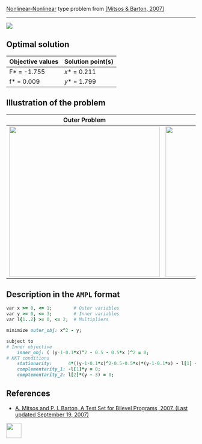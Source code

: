 [Nonlinear-Nonlinear](/test-problems/NLP-NLP-problems) type problem from [\[Mitsos & Barton, 2007\]][Mitsos & Barton, 2007]

---

![](https://github.com/basblsolver/test-problems/wiki/images/mb_2007_23_eq.jpg)

## Optimal solution

Objective values   | Solution point(s) |
------------------ | ----------------- |
F* = -1.755        | _x_* = 0.211      |
f* =  0.009        | _y_* = 1.799      |

## Illustration of the problem

Outer Problem    | Inner Problem    |
---------------- | ---------------- |
<img src="https://github.com/basblsolver/test-problems/wiki/images/mb_2007_23_outer.jpg" width="400"> | <img src="https://github.com/basblsolver/test-problems/wiki/images/mb_2007_23_inner.jpg" width="400"> |

## Description in the `AMPL` format

```ruby
var x >= 0, <= 1;        # Outer variables
var y >= 0, <= 3;        # Inner variables
var l{1..2} >= 0, <= 2;  # Multipliers

minimize outer_obj: x^2 - y;

subject to
# Inner objective
    inner_obj: ( (y-1-0.1*x)^2 - 0.5 - 0.5*x )^2 = 0;
# KKT conditions
    stationarity:      4*((y-1-0.1*x)^2-0.5-0.5*x)*(y-1-0.1*x) - l[1] + l[2] = 0;
    complementarity_1: -l[1]*y = 0;
    complementarity_2: l[2]*(y - 3) = 0;
```

##  References

 - [A. Mitsos and P. I. Barton, A Test Set for Bilevel Programs, 2007. (Last updated September 19, 2007)](https://www.researchgate.net/publication/228455291_A_test_set_for_bilevel_programs)

[<img src="http://www.interupgrade.com/images/pfeil-backbutton.png" width="40" height="40">](/test-problems/NLP-NLP-problems "Back to summary of NLP-NLP type problems")

[Mitsos & Barton, 2007]: https://www.researchgate.net/publication/228455291_A_test_set_for_bilevel_programs